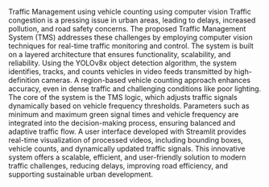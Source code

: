 Traffic Management using vehicle counting using computer vision 
Traffic congestion is a pressing issue in urban areas, leading to delays, increased pollution, and road safety concerns. The proposed Traffic Management System (TMS) addresses these challenges by employing computer vision techniques for real-time traffic monitoring and control. The system is built on a layered architecture that ensures functionality, scalability, and reliability. Using the YOLOv8x object detection algorithm, the system identifies, tracks, and counts vehicles in video feeds transmitted by high-definition cameras. A region-based vehicle counting approach enhances accuracy, even in dense traffic and challenging conditions like poor lighting. The core of the system is the TMS logic, which adjusts traffic signals dynamically based on vehicle frequency thresholds. Parameters such as minimum and maximum green signal times and vehicle frequency are integrated into the decision-making process, ensuring balanced and adaptive traffic flow. A user interface developed with Streamlit provides real-time visualization of processed videos, including bounding boxes, vehicle counts, and dynamically updated traffic signals. This innovative system offers a scalable, efficient, and user-friendly solution to modern traffic challenges, reducing delays, improving road efficiency, and supporting sustainable urban development. 
